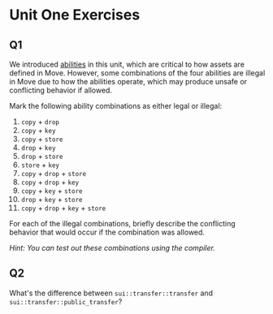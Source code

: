 # Unit One Exercises

## Q1

We introduced [abilities](../../unit-one/lessons/3_custom_types_and_abilities.md) in this unit, which are critical to how assets are defined in Move. However, some combinations of the four abilities are illegal in Move due to how the abilities operate, which may produce unsafe or conflicting behavior if allowed.

Mark the following ability combinations as either legal or illegal:

1. `copy` + `drop`
2. `copy` + `key`
3. `copy` + `store`
4. `drop` + `key`
5. `drop` + `store`
6. `store` + `key`
7. `copy` + `drop` + `store`
8. `copy` + `drop` + `key`
9. `copy` + `key` + `store`
10. `drop` + `key` + `store`
11. `copy` + `drop` + `key` + `store`

For each of the illegal combinations, briefly describe the conflicting behavior that would occur if the combination was allowed.

_Hint: You can test out these combinations using the compiler._

## Q2

What's the difference between `sui::transfer::transfer` and `sui::transfer::public_transfer`?
